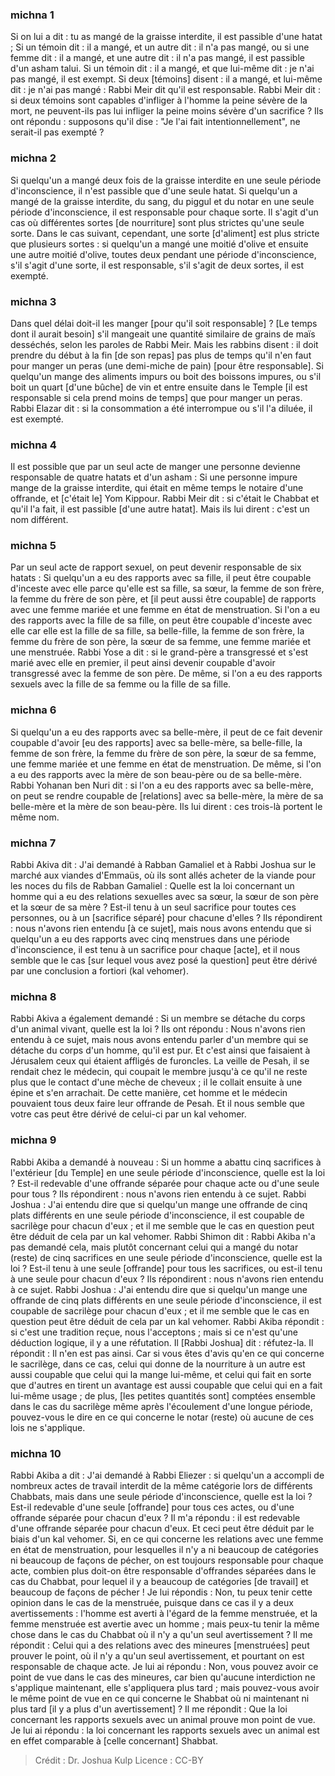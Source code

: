 
### michna 1
Si on lui a dit : tu as mangé de la graisse interdite, il est passible d'une hatat ; Si un témoin dit : il a mangé, et un autre dit : il n'a pas mangé, ou si une femme dit : il a mangé, et une autre dit : il n'a pas mangé, il est passible d'un asham talui. Si un témoin dit : il a mangé, et que lui-même dit : je n'ai pas mangé, il est exempt. Si deux [témoins] disent : il a mangé, et lui-même dit : je n'ai pas mangé : Rabbi Meir dit qu'il est responsable. Rabbi Meir dit : si deux témoins sont capables d'infliger à l'homme la peine sévère de la mort, ne peuvent-ils pas lui infliger la peine moins sévère d'un sacrifice ? Ils ont répondu : supposons qu'il dise : "Je l'ai fait intentionnellement", ne serait-il pas exempté ?

### michna 2
Si quelqu'un a mangé deux fois de la graisse interdite en une seule période d'inconscience, il n'est passible que d'une seule hatat. Si quelqu'un a mangé de la graisse interdite, du sang, du piggul et du notar en une seule période d'inconscience, il est responsable pour chaque sorte. Il s'agit d'un cas où différentes sortes [de nourriture] sont plus strictes qu'une seule sorte. Dans le cas suivant, cependant, une sorte [d'aliment] est plus stricte que plusieurs sortes : si quelqu'un a mangé une moitié d'olive et ensuite une autre moitié d'olive, toutes deux pendant une période d'inconscience, s'il s'agit d'une sorte, il est responsable, s'il s'agit de deux sortes, il est exempté.

### michna 3
Dans quel délai doit-il les manger [pour qu'il soit responsable] ?   [Le temps dont il aurait besoin] s'il mangeait une quantité similaire de grains de maïs desséchés, selon les paroles de Rabbi Meir. Mais les rabbins disent : il doit prendre du début à la fin [de son repas] pas plus de temps qu'il n'en faut pour manger un peras (une demi-miche de pain) [pour être responsable]. Si quelqu'un mange des aliments impurs ou boit des boissons impures, ou s'il boit un quart [d'une bûche] de vin et entre ensuite dans le Temple [il est responsable si cela prend moins de temps] que pour manger un peras. Rabbi Elazar dit : si la consommation a été interrompue ou s'il l'a diluée, il est exempté.

### michna 4
Il est possible que par un seul acte de manger une personne devienne responsable de quatre hatats et d'un asham : Si une personne impure mange de la graisse interdite, qui était en même temps le notaire d'une offrande, et [c'était le] Yom Kippour. Rabbi Meir dit : si c'était le Chabbat et qu'il l'a fait, il est passible [d'une autre hatat]. Mais ils lui dirent : c'est un nom différent.

### michna 5
Par un seul acte de rapport sexuel, on peut devenir responsable de six hatats : Si quelqu'un a eu des rapports avec sa fille, il peut être coupable d'inceste avec elle parce qu'elle est sa fille, sa sœur, la femme de son frère, la femme du frère de son père, et [il peut aussi être coupable] de rapports avec une femme mariée et une femme en état de menstruation. Si l'on a eu des rapports avec la fille de sa fille, on peut être coupable d'inceste avec elle car elle est la fille de sa fille, sa belle-fille, la femme de son frère, la femme du frère de son père, la sœur de sa femme, une femme mariée et une menstruée. Rabbi Yose a dit : si le grand-père a transgressé et s'est marié avec elle en premier, il peut ainsi devenir coupable d'avoir transgressé avec la femme de son père. De même, si l'on a eu des rapports sexuels avec la fille de sa femme ou la fille de sa fille.

### michna 6
Si quelqu'un a eu des rapports avec sa belle-mère, il peut de ce fait devenir coupable d'avoir [eu des rapports] avec sa belle-mère, sa belle-fille, la femme de son frère, la femme du frère de son père, la sœur de sa femme, une femme mariée et une femme en état de menstruation. De même, si l'on a eu des rapports avec la mère de son beau-père ou de sa belle-mère. Rabbi Yohanan ben Nuri dit : si l'on a eu des rapports avec sa belle-mère, on peut se rendre coupable de [relations] avec sa belle-mère, la mère de sa belle-mère et la mère de son beau-père. Ils lui dirent : ces trois-là portent le même nom.

### michna 7
Rabbi Akiva dit : J'ai demandé à Rabban Gamaliel et à Rabbi Joshua sur le marché aux viandes d'Emmaüs, où ils sont allés acheter de la viande pour les noces du fils de Rabban Gamaliel : Quelle est la loi concernant un homme qui a eu des relations sexuelles avec sa sœur, la sœur de son père et la sœur de sa mère ? Est-il tenu à un seul sacrifice pour toutes ces personnes, ou à un [sacrifice séparé] pour chacune d'elles ? Ils répondirent : nous n'avons rien entendu [à ce sujet], mais nous avons entendu que si quelqu'un a eu des rapports avec cinq menstrues dans une période d'inconscience, il est tenu à un sacrifice pour chaque [acte], et il nous semble que le cas [sur lequel vous avez posé la question] peut être dérivé par une conclusion a fortiori (kal vehomer).

### michna 8
Rabbi Akiva a également demandé : Si un membre se détache du corps d'un animal vivant, quelle est la loi ? Ils ont répondu : Nous n'avons rien entendu à ce sujet, mais nous avons entendu parler d'un membre qui se détache du corps d'un homme, qu'il est pur. Et c'est ainsi que faisaient à Jérusalem ceux qui étaient affligés de furoncles. La veille de Pesah, il se rendait chez le médecin, qui coupait le membre jusqu'à ce qu'il ne reste plus que le contact d'une mèche de cheveux ; il le collait ensuite à une épine et s'en arrachait.  De cette manière, cet homme et le médecin pouvaient tous deux faire leur offrande de Pesah. Et il nous semble que votre cas peut être dérivé de celui-ci par un kal vehomer.

### michna 9
Rabbi Akiba a demandé à nouveau : Si un homme a abattu cinq sacrifices à l'extérieur [du Temple] en une seule période d'inconscience, quelle est la loi ? Est-il redevable d'une offrande séparée pour chaque acte ou d'une seule pour tous ? Ils répondirent : nous n'avons rien entendu à ce sujet. Rabbi Joshua : J'ai entendu dire que si quelqu'un mange une offrande de cinq plats différents en une seule période d'inconscience, il est coupable de sacrilège pour chacun d'eux ; et il me semble que le cas en question peut être déduit de cela par un kal vehomer. Rabbi Shimon dit : Rabbi Akiba n'a pas demandé cela, mais plutôt concernant celui qui a mangé du notar (reste) de cinq sacrifices en une seule période d'inconscience, quelle est la loi ? Est-il tenu à une seule [offrande] pour tous les sacrifices, ou est-il tenu à une seule pour chacun d'eux ? Ils répondirent : nous n'avons rien entendu à ce sujet. Rabbi Joshua : J'ai entendu dire que si quelqu'un mange une offrande de cinq plats différents en une seule période d'inconscience, il est coupable de sacrilège pour chacun d'eux ; et il me semble que le cas en question peut être déduit de cela par un kal vehomer. Rabbi Akiba répondit : si c'est une tradition reçue, nous l'acceptons ; mais si ce n'est qu'une déduction logique, il y a une réfutation. Il [Rabbi Joshua] dit : réfutez-la. Il répondit : Il n'en est pas ainsi. Car si vous êtes d'avis qu'en ce qui concerne le sacrilège, dans ce cas, celui qui donne de la nourriture à un autre est aussi coupable que celui qui la mange lui-même, et celui qui fait en sorte que d'autres en tirent un avantage est aussi coupable que celui qui en a fait lui-même usage ; de plus, [les petites quantités sont] comptées ensemble dans le cas du sacrilège même après l'écoulement d'une longue période, pouvez-vous le dire en ce qui concerne le notar (reste) où aucune de ces lois ne s'applique.

### michna 10
Rabbi Akiba a dit : J'ai demandé à Rabbi Eliezer : si quelqu'un a accompli de nombreux actes de travail interdit de la même catégorie lors de différents Chabbats, mais dans une seule période d'inconscience, quelle est la loi ? Est-il redevable d'une seule [offrande] pour tous ces actes, ou d'une offrande séparée pour chacun d'eux ? Il m'a répondu : il est redevable d'une offrande séparée pour chacun d'eux. Et ceci peut être déduit par le biais d'un kal vehomer. Si, en ce qui concerne les relations avec une femme en état de menstruation, pour lesquelles il n'y a ni beaucoup de catégories ni beaucoup de façons de pécher, on est toujours responsable pour chaque acte, combien plus doit-on être responsable d'offrandes séparées dans le cas du Chabbat, pour lequel il y a beaucoup de catégories [de travail] et beaucoup de façons de pécher ! Je lui répondis : Non, tu peux tenir cette opinion dans le cas de la menstruée, puisque dans ce cas il y a deux avertissements : l'homme est averti à l'égard de la femme menstruée, et la femme menstruée est avertie avec un homme ; mais peux-tu tenir la même chose dans le cas du Chabbat où il n'y a qu'un seul avertissement ? Il me répondit : Celui qui a des relations avec des mineures [menstruées] peut prouver le point, où il n'y a qu'un seul avertissement, et pourtant on est responsable de chaque acte. Je lui ai répondu : Non, vous pouvez avoir ce point de vue dans le cas des mineures, car bien qu'aucune interdiction ne s'applique maintenant, elle s'appliquera plus tard ; mais pouvez-vous avoir le même point de vue en ce qui concerne le Shabbat où ni maintenant ni plus tard [il y a plus d'un avertissement] ? Il me répondit : Que la loi concernant les rapports sexuels avec un animal prouve mon point de vue. Je lui ai répondu : la loi concernant les rapports sexuels avec un animal est en effet comparable à [celle concernant] Shabbat.

>Crédit : Dr. Joshua Kulp
>Licence : CC-BY